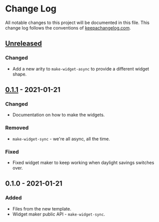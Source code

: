# Change Log
All notable changes to this project will be documented in this file. This change log follows the conventions of [keepachangelog.com](http://keepachangelog.com/).

## [Unreleased]
### Changed
- Add a new arity to `make-widget-async` to provide a different widget shape.

## [0.1.1] - 2021-01-21
### Changed
- Documentation on how to make the widgets.

### Removed
- `make-widget-sync` - we're all async, all the time.

### Fixed
- Fixed widget maker to keep working when daylight savings switches over.

## 0.1.0 - 2021-01-21
### Added
- Files from the new template.
- Widget maker public API - `make-widget-sync`.

[Unreleased]: https://github.com/your-name/sicp/compare/0.1.1...HEAD
[0.1.1]: https://github.com/your-name/sicp/compare/0.1.0...0.1.1
